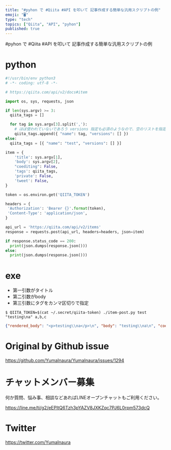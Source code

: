 ```yaml
---
title: "#pyhon で #Qiita #API を叩いて 記事作成する簡単な汎用スクリプトの例"
emoji: "🖥"
type: "tech"
topics: ["Qiita", "API", "pyhon"]
published: true
---
```


#pyhon で #Qiita #API を叩いて 記事作成する簡単な汎用スクリプトの例

# python

```py
#!/usr/bin/env python3
# -*- coding: utf-8 -*-

# https://qiita.com/api/v2/docs#item

import os, sys, requests, json

if len(sys.argv) >= 3:
  qiita_tags = []

  for tag in sys.argv[3].split(','):
    # ほぼ使われていないであろう versions 指定も必須のようなので、空のリストを指定しておく
    qiita_tags.append({ "name": tag, "versions": [] })
else:
  qiita_tags = [{ "name": "test", "versions": [] }]

item = {
    'title': sys.argv[1],
    'body': sys.argv[2],
    "coediting": False,
    'tags': qiita_tags,
    'private': False,
    'tweet': False,
}

token = os.environ.get('QIITA_TOKEN')

headers = {
 'Authorization': 'Bearer {}'.format(token),
 'Content-Type': 'application/json',
}

api_url = 'https://qiita.com/api/v2/items'
response = requests.post(api_url, headers=headers, json=item)

if response.status_code == 200:
  print(json.dumps(response.json()))
else:
  print(json.dumps(response.json()))
```

# exe

- 第一引数がタイトル
- 第二引数がbody
- 第三引数にタグをカンマ区切りで指定

```
$ QIITA_TOKEN=$(cat ~/.secret/qiita-token) ./item-post.py test "testing\na" a,b,c
```

```json
{"rendered_body": "<p>testing\\na</p>\n", "body": "testing\\na\n", "coediting": false, "comments_count": 0, "created_at": "2019-04-15T19:25:48+09:00", "group": null, "id": "b5603eeb7e91cfb93248", "likes_count": 0, "private": true, "reactions_count": 0, "tags": [{"name": "C", "versions": []}, {"name": "a", "versions": []}, {"name": "b", "versions": []}], "title": "test", "updated_at": "2019-04-15T19:25:48+09:00", "url": "https://qiita.com/YumaInaura/private/b5603eeb7e91cfb93248", "user": {"description": "https://www.wantedly.com/users/93140896 /  Ruby on Rails \u696d\u52d9\u7d4c\u9a13 \u7d044\u5e74 / Perl PHP Python Golang Linux Apache MySQL BigQuery Jenkins ansible \u306a\u3069 /  \u3044\u306a\u3046\u3089\u3086\u3046\u307e / YumaInaura / \u7a32\u6d66\u60a0\u99ac", "facebook_id": "yumainaura", "followees_count": 184, "followers_count": 164, "github_login_name": "YumaInaura", "id": "YumaInaura", "items_count": 1239, "linkedin_id": "", "location": "Osaka", "name": "Inaura \u3044\u306a\u3046\u3089 \u7a32\u6d66 Yuma \u3086\u3046\u307e \u60a0\u99ac", "organization": "", "permanent_id": 89618, "profile_image_url": "https://qiita-image-store.s3.amazonaws.com/0/89618/profile-images/1546214964", "team_only": false, "twitter_screen_name": "YumaInaura", "website_url": "http://twitter.com/yumainaura"}, "page_views_count": null}
```

# Original by Github issue

https://github.com/YumaInaura/YumaInaura/issues/1294








<!-- Update From Qiita API -->

# チャットメンバー募集


何か質問、悩み事、相談などあればLINEオープンチャットもご利用ください。

https://line.me/ti/g2/eEPltQ6Tzh3pYAZV8JXKZqc7PJ6L0rpm573dcQ





# Twitter


https://twitter.com/YumaInaura


<!-- Update From Qiita API -->



